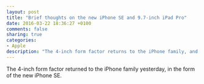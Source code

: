```yaml
---
layout: post
title: "Brief thoughts on the new iPhone SE and 9.7-inch iPad Pro"
date: 2016-03-22 18:36:27 +0100
comments: false
sharing: true
categories: 
- Apple
description: "The 4-inch form factor returns to the iPhone family, and the iPad Pro gets a smaller sibling"
---
```


The 4-inch form factor returned to the iPhone family yesterday, in the form of the new iPhone SE. 